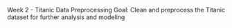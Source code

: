 Week 2 - Titanic Data Preprocessing
Goal: Clean and preprocess the Titanic dataset for further analysis and modeling
